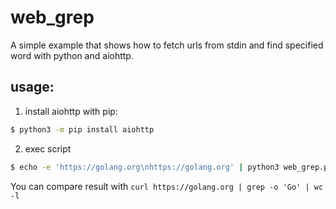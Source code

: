 # web_grep
A simple example that shows how to fetch urls from stdin and find specified word with python and aiohttp.

## usage:
1. install aiohttp with pip:
```bash
$ python3 -m pip install aiohttp
```

2. exec script
```bash
$ echo -e 'https://golang.org\nhttps://golang.org' | python3 web_grep.py --word Go
```
You can compare result with `curl https://golang.org | grep -o 'Go' | wc -l`
